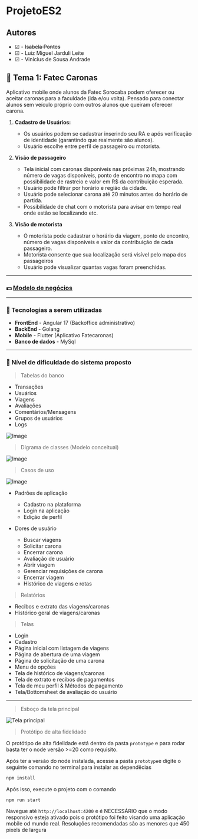 # ProjetoES2

## Autores

- &#9745; - ~~Isabela Pontes~~
- &#9745; - Luiz Miguel Jarduli Leite
- &#9745; - Vinicius de Sousa Andrade

## :car: Tema 1: Fatec Caronas

Aplicativo mobile onde alunos da Fatec Sorocaba podem oferecer ou aceitar caronas para a faculdade (ida e/ou volta).
Pensado para conectar alunos sem veículo próprio com outros alunos que queiram oferecer carona.

1. **Cadastro de Usuários:**
   - Os usuários podem se cadastrar inserindo seu RA e após verificação de identidade (garantindo que realmente são alunos).
   - Usuário escolhe entre perfil de passageiro ou motorista.

2. **Visão de passageiro**
   - Tela inicial com caronas disponíveis nas próximas 24h, mostrando número de vagas disponíveis, ponto de encontro no mapa com possibilidade de rastreio e valor em R$ da contribuição esperada.
   - Usuário pode filtrar por horário e região da cidade.
   - Usuário pode selecionar carona até 20 minutos antes do horário de partida.
   - Possibilidade de chat com o motorista para avisar em tempo real onde estão se localizando etc.

3. **Visão de motorista**
   - O motorista pode cadastrar o horário da viagem, ponto de encontro, número de vagas disponíveis e valor da contribuição de cada passageiro.
   - Motorista consente que sua localização será visível pelo mapa dos passageiros
   - Usuário pode visualizar quantas vagas foram preenchidas.

---

### :dollar: [Modelo de negócios](https://github.com/pontisa/ProjetoES2/blob/main/docs/BUSINESS_MODEL.md)

---

### 🚀 Tecnologias a serem utilizadas

- **FrontEnd** - Angular 17 (Backoffice administrativo)
- **BackEnd** - Golang
- **Mobile** - Flutter (Aplicativo Fatecaronas)
- **Banco de dados** - MySql

---

### 🥇 Nível de dificuldade do sistema proposto

> Tabelas do banco

- Transações
- Usuários
- Viagens
- Avaliações
- Comentários/Mensagens
- Grupos de usuários
- Logs

![Image](./docs/modelo_conceitual.png)

> Digrama de classes (Modelo conceitual)

![Image](./docs/diagrama_de_classes.png)

> Casos de uso

![Image](./out/uses_cases_fatecaronas/Fatecaronas.png)

- Padrões de aplicação
  - Cadastro na plataforma
  - Login na aplicação
  - Edição de perfil

- Dores de usuário
  - Buscar viagens
  - Solicitar carona
  - Encerrar carona
  - Avaliação de usuário
  - Abrir viagem
  - Gerenciar requisições de carona
  - Encerrar viagem
  - Histórico de viagens e rotas

> Relatórios

- Recibos e extrato das viagens/caronas
- Histórico geral de viagens/caronas

> Telas

- Login
- Cadastro
- Página inicial com listagem de viagens
- Página de abertura de uma viagem
- Página de solicitação de uma carona
- Menu de opções
- Tela de histórico de viagens/caronas
- Tela de extrato e recibos de pagamentos
- Tela de meu perfil & Métodos de pagamento
- Tela/Bottomsheet de avaliação do usuário

---

> Esboço da tela principal

![Tela principal](./docs//tela_principal.jfif)

> Protótipo de alta fidelidade

O protótipo de alta fidelidade está dentro da pasta `prototype` e para rodar basta ter o node versão >=20 como requisito.

Após ter a versão do node instalada, acesse a pasta `prototype`e digite o seguinte comando no terminal para instalar as dependêcias

```sh
npm install
```

Após isso, execute o projeto com o comando

```sh
npm run start
```

Navegue até `http://localhost:4200` e é NECESSÁRIO que o modo responsivo esteja ativado pois o protótipo foi feito visando uma aplicação mobile od mundo real. Resoluções recomendadas são as menores que 450 pixels de largura
